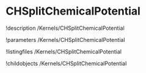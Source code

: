 <!-- MOOSE Documentation Stub: Remove this when content is added. -->

# CHSplitChemicalPotential
!description /Kernels/CHSplitChemicalPotential

!parameters /Kernels/CHSplitChemicalPotential

!listingfiles /Kernels/CHSplitChemicalPotential

!childobjects /Kernels/CHSplitChemicalPotential
